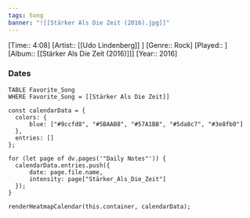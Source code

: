 ```yaml
---
tags: Song  
banner: "![[Stärker Als Die Zeit (2016).jpg]]"
---
```

[Time:: 4:08]
[Artist:: [[Udo Lindenberg]] ]
[Genre:: Rock]
[Played:: ]
[Album:: [[Stärker Als Die Zeit (2016)]]]
[Year:: 2016]
### Dates
````dataview
TABLE Favorite_Song
WHERE Favorite_Song = [[Stärker Als Die Zeit]]
````
  ```dataviewjs
const calendarData = { 
	colors: { 
		blue: ["#9ccfd8", "#5BAAB8", "#57A1BB", "#5da8c7", "#3e8fb0"] 
	}, 
	entries: [] 
}; 

for (let page of dv.pages('"Daily Notes"')) { 
	calendarData.entries.push({ 
		date: page.file.name, 
		intensity: page["Stärker_Als_Die_Zeit"]
	}); 
} 

renderHeatmapCalendar(this.container, calendarData);
```
